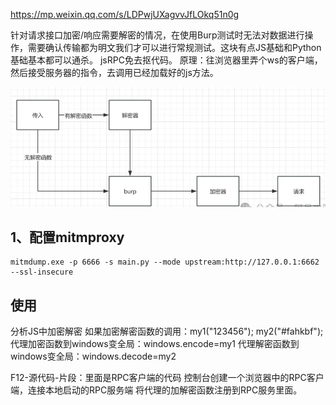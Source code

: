 <https://mp.weixin.qq.com/s/LDPwjUXagvvJfLOkq51n0g>

针对请求接口加密/响应需要解密的情况，在使用Burp测试时无法对数据进行操作，需要确认传输都为明文我们才可以进行常规测试。这块有点JS基础和Python基础基本都可以通杀。
jsRPC免去抠代码。
原理：往浏览器里弄个ws的客户端，然后接受服务器的指令，去调用已经加载好的js方法。

![](.topwrite/assets/image_1727580420081.png)


## **1、配置mitmproxy**
```
mitmdump.exe -p 6666 -s main.py --mode upstream:http://127.0.0.1:6662  --ssl-insecure
```


## **使用**
分析JS中加密解密
如果加密解密函数的调用：my1("123456"); my2("#fahkbf");
代理加密函数到windows变全局：windows.encode=my1
代理解密函数到windows变全局：windows.decode=my2

F12-源代码-片段：里面是RPC客户端的代码
控制台创建一个浏览器中的RPC客户端，连接本地启动的RPC服务端
将代理的加解密函数注册到RPC服务里面。